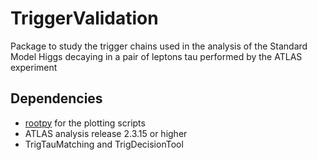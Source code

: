 # TriggerValidation
Package to study the trigger chains used in the analysis of the Standard Model Higgs decaying in a pair of leptons tau performed by the ATLAS experiment

## Dependencies
- [rootpy](http://www.rootpy.org/) for the plotting scripts
- ATLAS analysis release 2.3.15 or higher
- TrigTauMatching and TrigDecisionTool
